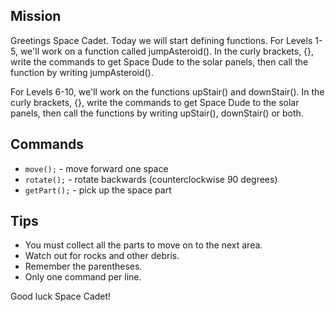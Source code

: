 ## Mission
Greetings Space Cadet. Today we will start defining functions. For Levels 1-5, we'll work on a function called jumpAsteroid(). In the curly brackets, {}, write the commands to get Space Dude to the solar panels, then call the function by writing jumpAsteroid().

For Levels 6-10, we'll work on the functions upStair() and downStair(). In the curly brackets, {}, write the commands to get Space Dude to the solar panels, then call the functions by writing upStair(), downStair() or both. 

## Commands

 * `move();` - move forward one space
 * `rotate();` - rotate backwards (counterclockwise 90 degrees)
 * `getPart();` - pick up the space part


## Tips
* You must collect all the parts to move on to the next area.
* Watch out for rocks and other debris.
* Remember the parentheses.
* Only one command per line.


Good luck Space Cadet!
